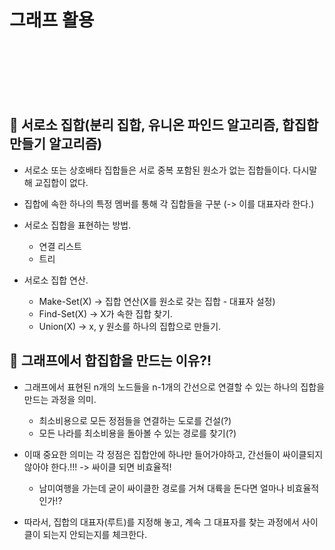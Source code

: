 # 그래프 활용

<br>
<br>
<br>
<br>
<br>


## 🌈 서로소 집합(분리 집합, 유니온 파인드 알고리즘, 합집합 만들기 알고리즘)

* 서로소 또는 상호배타 집합들은 서로 중복 포함된 원소가 없는 집합들이다. 다시말해 교집합이 없다.

* 집합에 속한 하나의 특정 멤버를 통해 각 집합들을 구분 (-> 이를 대표자라 한다.)

* 서로소 집합을 표현하는 방법.
    - 연결 리스트
    - 트리

* 서로소 집합 연산.
    - Make-Set(X) -> 집합 연산(X를 원소로 갖는 집합 - 대표자 설정)
    - Find-Set(X) -> X가 속한 집합 찾기.
    - Union(X)  -> x, y 원소를 하나의 집합으로 만들기.


## 🌈 그래프에서 합집합을 만드는 이유?!

* 그래프에서 표현된 n개의 노드들을 n-1개의 간선으로 연결할 수 있는 하나의 집합을 만드는 과정을 의미. 
    - 최소비용으로 모든 정점들을 연결하는 도로를 건설(?)
    - 모든 나라를 최소비용을 돌아볼 수 있는 경로를 찾기(?)

* 이때 중요한 의미는 각 정점은 집합안에 하나만 들어가야하고, 간선들이 싸이클되지 않아야 한다.!!! -> 싸이클 되면 비효율적!
    - 남미여행을 가는데 굳이 싸이클한 경로를 거쳐 대륙을 돈다면 얼마나 비효율적인가!?

* 따라서, 집합의 대표자(루트)를 지정해 놓고, 계속 그 대표자를 찾는 과정에서 사이클이 되는지 안되는지를 체크한다.



































    
